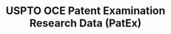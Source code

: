 ---
layout: default
bigquery: https://console.cloud.google.com/bigquery?p=patents-public-data&d=uspto_oce_pair&page=dataset
citation: 'Graham, S. Marco, A., and Miller, A. (2015). “The USPTO Patent Examination
  Research Dataset: A Window on the Process of Patent Examination.”'
contributors: Graham, S. Marco, A., Miller, A.
cost: None
description: The latest version of PatEx (referred to below as the 2020 release) contains
  detailed information on nearly 11.9 million publicly-viewable provisional and non-provisional
  patent applications to the USPTO and over 4.6 million Patent Cooperation Treaty
  (PCT) applications. It is based on data that OCE downloaded from the Patent Examination
  Data System (PEDS) in April, 2021. The PEDS data are sourced from Public PAIR. The
  first time that OCE used PEDS as the basis of PatEx was for the 2019 release. We
  took the PEDS data and organized it into the familiar PatEx data files, which are
  based on the organization of the Public PAIR portal. The data files include information
  on each application’s characteristics, prosecution history, continuation history,
  claims of foreign priority, patent term adjustment history, publication history,
  and correspondence address information.
documentation: 'For the 2019 and later releases, new technical documentation is available
  https://www.uspto.gov/sites/default/files/documents/PatEx-2019-Technical-Doc.pdf


  A document describing the 2014-2017 data sets is available and can be cited as:
  Graham, Stuart J.H. and Marco, Alan C. and Miller, Richard, The USPTO Patent Examination
  Research Dataset: A Window on the Process of Patent Examination (November 30, 2015).
  Available at SSRN: https://ssrn.com/abstract=2702637.'
last_edit: Mon, 04 Apr 2022 19:06:22 GMT
location: https://www.uspto.gov/ip-policy/economic-research/research-datasets/patent-examination-research-dataset-public-pair
maintained_by: EconomicsData@uspto.gov
related_publications: https://ssrn.com/abstract=29956744, https://ssrn.com/abstract=2702637
schema_fields: '[''correspondence_country_code'', ''examiner_name_first'', ''uspc_subclass'',
  ''invention_subject_matter'', ''inventor_name_middle'', ''correspondence_street_line_1'',
  ''correspondence_city'', ''foreign_parent_id'', ''parent_filing_date'', ''examiner_id'',
  ''recorded_date'', ''earliest_pgpub_number'', ''filing_date'', ''appl_status_code'',
  ''application_number'', ''inventor_address_type'', ''parent_country_code'', ''inventor_region_code'',
  ''inventor_name_last'', ''file_location'', ''examiner_name_middle'', ''correspondence_street_line_2'',
  ''inventor_name_first'', ''event_description'', ''confirm_number'', ''child_filing_date'',
  ''uspc_class'', ''application_number_pair'', ''sequence_number'', ''abandon_date'',
  ''correspondence_name_line_1'', ''correspondence_region_name'', ''parent_country'',
  ''examiner_name_last'', ''patent_issue_date'', ''invention_title'', ''disposal_type'',
  ''status_description'', ''child_application_number'', ''earliest_pgpub_date'', ''correspondence_country_name'',
  ''parent_application_number'', ''atty_docket_number'', ''small_entity_indicator'',
  ''correspondence_name_line_2'', ''inventor_country_name'', ''correspondence_region_code'',
  ''file_location_date'', ''foreign_parent_date'', ''aia_first_to_file'', ''event_code'',
  ''status_code'', ''application_type'', ''continuation_type'', ''correspondence_postal_code'',
  ''wipo_pub_date'', ''appl_status_date'', ''patent_number'', ''wipo_pub_number'',
  ''customer_number'', ''inventor_country_code'', ''examiner_art_unit'', ''inventor_rank'']'
shortname: patex
tags:
- patents
- legal
- history
terms_of_use: 'USPTO’s online databases are not designed or intended to be a source
  for bulk downloads of USPTO data when accessed through the website’s interfaces.
  Individuals, companies, IP addresses, or blocks of IP addresses who, in effect,
  deny or decrease service by generating unusually high numbers of database accesses
  (searches, pages, or hits), whether generated manually or in an automated fashion,
  may be denied access to USPTO servers without notice.


  Bulk data products may be separately obtained from the USPTO, either for free or
  at the cost of dissemination. For details, see information on Electronic Bulk Data
  Products: https://www.uspto.gov/learning-and-resources/electronic-bulk-data-products'
title: USPTO OCE Patent Examination Research Data (PatEx)
uuid: 4342caa7-23af-420c-b2f6-6088f133df6a
---